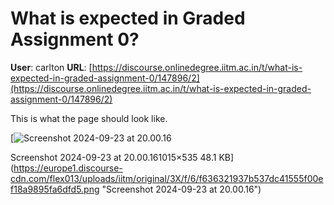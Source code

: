 # What is expected in Graded Assignment 0?

**User**: carlton
**URL**: [https://discourse.onlinedegree.iitm.ac.in/t/what-is-expected-in-graded-assignment-0/147896/2](https://discourse.onlinedegree.iitm.ac.in/t/what-is-expected-in-graded-assignment-0/147896/2)

This is what the page should look like.

[![Screenshot 2024-09-23 at 20.00.16](https://europe1.discourse-cdn.com/flex013/uploads/iitm/optimized/3X/f/6/f636321937b537dc41555f00ef18a9895fa6dfd5_2_690x363.png)

Screenshot 2024-09-23 at 20.00.161015×535 48.1 KB](https://europe1.discourse-cdn.com/flex013/uploads/iitm/original/3X/f/6/f636321937b537dc41555f00ef18a9895fa6dfd5.png "Screenshot 2024-09-23 at 20.00.16")
